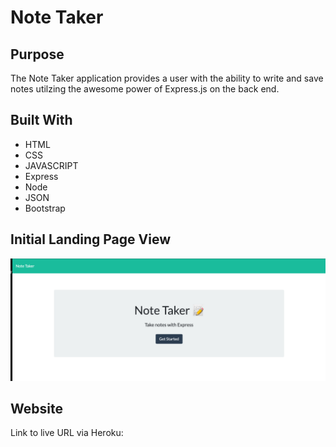 # Note Taker

## Purpose
The Note Taker application provides a user with the ability to write and save notes utilzing the awesome power of Express.js on the back end.

## Built With
* HTML
* CSS
* JAVASCRIPT
* Express
* Node
* JSON
* Bootstrap

## Initial Landing Page View
![Image](./images/Note-Taker-Landing.png)

## Website
Link to live URL via Heroku: 